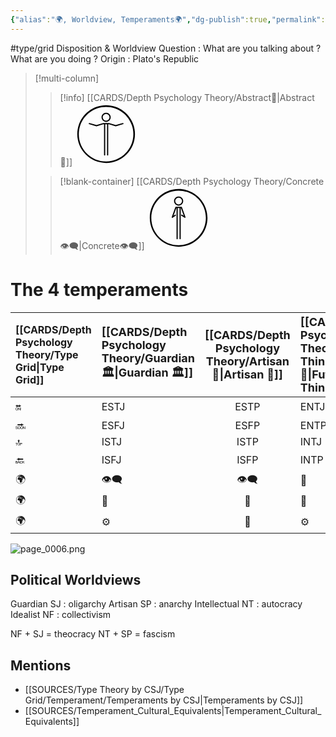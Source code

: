 ```yaml
---
{"alias":"🌍, Worldview, Temperaments🌍","dg-publish":true,"permalink":"/cards/depth-psychology-theory/temperament/","dgPassFrontmatter":true,"noteIcon":"1","created":"2023-01-12T11:52:55.997+01:00","updated":"2023-05-27T22:48:20.651+02:00"}
---
```


#type/grid 
Disposition & Worldview 
Question : What are you talking about ? What are you doing ? 
Origin : Plato's Republic 

> [!multi-column]
>
>> [!info] 
>> [[CARDS/Depth Psychology Theory/Abstract🧲\|Abstract🧲]]
>> <svg xmlns="http://www.w3.org/2000/svg" version="1.1" id="Layer_1" x="0" y="0" viewBox="0 0 936 936" style="enable-background:new 0 0 936 936" xml:space="preserve" width="100" height="100"><style>.st0{fill:none;stroke:#000;stroke-width:18;stroke-linecap:round;stroke-linejoin:round;stroke-miterlimit:10}</style><g id="Layer_1_2_"><g id="Abstract"><path class="st0" d="M720 310.5 612 342l-103.4-31.5-80.9-.1L324 342l-108-31.5M490.6 310.5l-.1 468M445.6 310.7l-.1 467.8"/><path d="M468 165.3c28 0 50.7 22.7 50.7 50.7S496 266.7 468 266.7 417.3 244 417.3 216s22.7-50.7 50.7-50.7m0-18c-37.9 0-68.7 30.8-68.7 68.7s30.8 68.7 68.7 68.7 68.7-30.8 68.7-68.7-30.8-68.7-68.7-68.7z"/></g><path d="M900 467.1C899.5 228.5 705.7 35.5 467.1 36S35.5 230.3 36 468.9 230.3 900.5 468.9 900 900.5 705.7 900 467.1zm-840.9 2.3C58.6 243.8 241 60.5 466.6 60.1c225.6-.5 408.8 182 409.3 407.6S693.9 876.5 468.3 877c-225.5.4-408.8-182-409.2-407.6z" id="Layer_1_1_"/></g></svg>
>
>> [!blank-container]
>> [[CARDS/Depth Psychology Theory/Concrete👁️‍🗨️\|Concrete👁️‍🗨️]]
>> <svg xmlns="http://www.w3.org/2000/svg" version="1.1" id="Layer_1" x="0" y="0" viewBox="0 0 936 936" style="enable-background:new 0 0 936 936" xml:space="preserve" width="100" height="100"><style>.st0{fill:none;stroke:#000;stroke-width:18;stroke-linecap:round;stroke-linejoin:round;stroke-miterlimit:10}</style><g id="Layer_1_2_"><g id="Concrete"><path class="st0" d="m513 427.5 49.5 31.5-53.9-148.5-80.9-.1L373.5 459l45-31.5M490.6 310.5l-.1 468M445.6 310.7l-.1 467.8"/><path d="M468 165.3c28 0 50.7 22.7 50.7 50.7S496 266.7 468 266.7 417.3 244 417.3 216s22.7-50.7 50.7-50.7m0-18c-37.9 0-68.7 30.8-68.7 68.7s30.8 68.7 68.7 68.7 68.7-30.8 68.7-68.7-30.8-68.7-68.7-68.7z"/></g><path d="M900 467.1C899.5 228.5 705.7 35.5 467.1 36S35.5 230.3 36 468.9 230.3 900.5 468.9 900 900.5 705.7 900 467.1zm-840.9 2.3C58.6 243.8 241 60.5 466.6 60.1c225.6-.5 408.8 182 409.3 407.6S693.9 876.5 468.3 877c-225.5.4-408.8-182-409.2-407.6z" id="Layer_1_1_"/></g></svg>

# The 4 temperaments

| [[CARDS/Depth Psychology Theory/Type Grid\|Type Grid]] | <font size="4"> [[CARDS/Depth Psychology Theory/Guardian 🏛️\|Guardian 🏛️]] </font> | <font size="4"> [[CARDS/Depth Psychology Theory/Artisan 🧰\|Artisan 🧰]] </font> | <font size="4"> [[CARDS/Depth Psychology Theory/Future-Thinker🔮\|Future-Thinker🔮]] </font> | <font size="4"> [[CARDS/Depth Psychology Theory/Idealist🦄\|Idealist🦄]] </font> | 💬    | 💬    | 💬    |
|:------------- |:--------------------------------------- |:--------------------------------------:|:-------------------------------------------- |:-------------------------------------- |:----- |:----- |:----- |
| 🔛            | ESTJ                                    |                  ESTP                  | ENTJ                                         | ENFJ                                   | ➡️    | 👋    | 🏆    |
| 🔜            | ESFJ                                    |                  ESFP                  | ENTP                                         | ENFP                                   | ↪️    | 👋    | 🏃‍♂️ |
| 🔝            | ISTJ                                    |                  ISTP                  | INTJ                                         | INFJ                                   | 🧘‍♂️ | 🏃‍♂️ | 🔙    |
| 🔙            | ISFJ                                    |                  ISFP                  | INTP                                         | INFP                                   | ↪️    | 🧘‍♂️ | 🏆    |
| 🌍            | 👁️‍🗨️                                   |                 👁️‍🗨️                  | 🧲                                           | 🧲                                     |       |       |       |
| 🌍            | 🐜                                      |                   🦊                   | 🦊                                           | 🐜                                     |       |       |       |
| 🌍            | ⚙️                                      |                   👀                   | ⚙️                                           | 👀                                     |       |       |       |


![page_0006.png](/img/user/EXTRAS/Images/page_0006.png)

## Political Worldviews

Guardian SJ : oligarchy 
Artisan SP : anarchy
Intellectual NT : autocracy
Idealist NF : collectivism

NF + SJ = theocracy
NT + SP = fascism

## Mentions
- [[SOURCES/Type Theory by CSJ/Type Grid/Temperament/Temperaments by CSJ\|Temperaments by CSJ]]
- [[SOURCES/Temperament_Cultural_Equivalents\|Temperament_Cultural_Equivalents]]